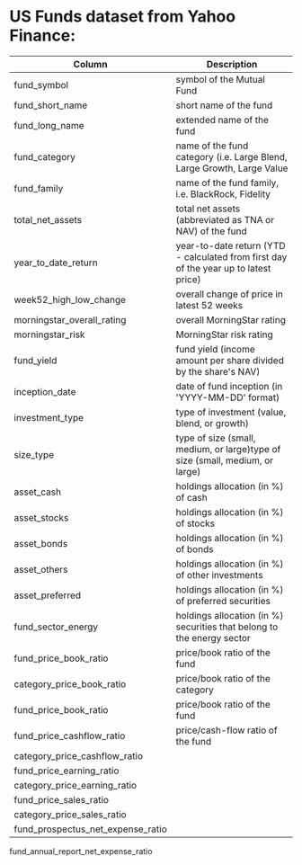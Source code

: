 # US Funds dataset from Yahoo Finance:

|Column | Description|
|---|---|
|fund_symbol |symbol of the Mutual Fund|
|fund_short_name|short name of the fund|
|fund_long_name | extended name of the fund|
|fund_category|name of the fund category (i.e. Large Blend, Large Growth, Large Value|  
|fund_family|name of the fund family, i.e. BlackRock, Fidelity|
|total_net_assets|total net assets (abbreviated as TNA or NAV) of the fund|
|year_to_date_return|year-to-date return (YTD - calculated from first day of the year up to latest price)|
|week52_high_low_change|overall change of price in latest 52 weeks|
|morningstar_overall_rating|overall MorningStar rating|
|morningstar_risk|MorningStar risk rating|
|fund_yield|fund yield (income amount per share divided by the share's NAV)|
|inception_date|date of fund inception (in 'YYYY-MM-DD' format)|
|investment_type|type of investment (value, blend, or growth)|
|size_type|type of size (small, medium, or large)type of size (small, medium, or large)|
|asset_cash|holdings allocation (in %) of cash|
|asset_stocks|holdings allocation (in %) of stocks|
|asset_bonds|holdings allocation (in %) of bonds|
|asset_others|holdings allocation (in %) of other investments|
|asset_preferred|holdings allocation (in %) of preferred securities|
|fund_sector_energy|holdings allocation (in %) securities that belong to the energy sector|
|fund_price_book_ratio|price/book ratio of the fund|
|category_price_book_ratio|price/book ratio of the category|
|fund_price_book_ratio|price/book ratio of the fund|
|fund_price_cashflow_ratio|price/cash-flow ratio of the fund|
|category_price_cashflow_ratio|
|fund_price_earning_ratio|
|category_price_earning_ratio|
|fund_price_sales_ratio|
|category_price_sales_ratio|
|fund_prospectus_net_expense_ratio|
fund_annual_report_net_expense_ratio




